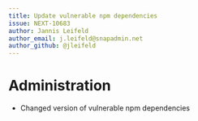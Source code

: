 ```yaml
---
title: Update vulnerable npm dependencies
issue: NEXT-10683
author: Jannis Leifeld
author_email: j.leifeld@snapadmin.net 
author_github: @jleifeld
---
```

# Administration
*  Changed version of vulnerable npm dependencies
